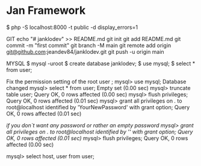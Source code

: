 # Jan Framework
$ php -S localhost:8000 -t public -d display_errors=1

GIT
echo "# janklodev" >> README.md
git init
git add README.md
git commit -m "first commit"
git branch -M main
git remote add origin git@github.com:jeandev84/janklodev.git
git push -u origin main


MYSQL
$ mysql -uroot
$ create database janklodev;
$ use mysql;
$ select * from  user;

Fix the permission setting of the root user ;
mysql> use mysql;
Database changed
mysql> select * from  user;
Empty set (0.00 sec)
mysql> truncate table user;
Query OK, 0 rows affected (0.00 sec)
mysql> flush privileges;
Query OK, 0 rows affected (0.01 sec)
mysql> grant all privileges on *.* to root@localhost identified by 'YourNewPassword' with grant option;
Query OK, 0 rows affected (0.01 sec)


*if you don`t want any password or rather an empty password
mysql> grant all privileges on *.* to root@localhost identified by '' with grant option;
Query OK, 0 rows affected (0.01 sec)*
mysql> flush privileges;
Query OK, 0 rows affected (0.00 sec)

mysql> select host, user from user;

